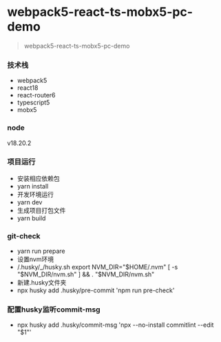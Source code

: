 # webpack5-react-ts-mobx5-pc-demo
> webpack5-react-ts-mobx5-pc-demo

### 技术栈
- webpack5
- react18
- react-router6
- typescript5
- mobx5

### node
v18.20.2

### 项目运行
- 安装相应依赖包
- yarn install
- 开发环境运行
- yarn dev
- 生成项目打包文件
- yarn build


### git-check
- yarn run prepare
- 设置nvm环境
- /.husky/_/husky.sh
 export NVM_DIR="$HOME/.nvm"
[ -s "$NVM_DIR/nvm.sh" ] && \. "$NVM_DIR/nvm.sh" 
- 新建.husky文件夹
- npx husky add .husky/pre-commit 'npm run pre-check'

### 配置husky监听commit-msg
- npx husky add .husky/commit-msg 'npx --no-install commitlint --edit "$1"'
